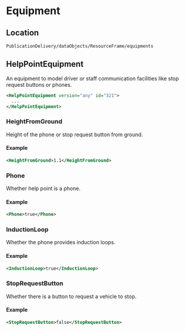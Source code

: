 # Equipment

## Location

```
PublicationDelivery/dataObjects/ResourceFrame/equipments
```

## HelpPointEquipment

An equipment to model driver or staff communication facilities like stop request buttons or phones.

```xml
<HelpPointEquipment version="any" id="321">
  ...
</HelpPointEquipment>
```

### HeightFromGround

Height of the phone or stop request button from ground.

#### Example
```xml
<HeightFromGround>1.1</HeightFromGround>
```

### Phone

Whether help point is a phone.

#### Example
```xml
<Phone>true</Phone>
```

### InductionLoop

Whether the phone provides induction loops.

#### Example
```xml
<InductionLoop>true</InductionLoop>
```

### StopRequestButton

Whether there is a button to request a vehicle to stop.

#### Example
```xml
<StopRequestButton>false</StopRequestButton>
```
